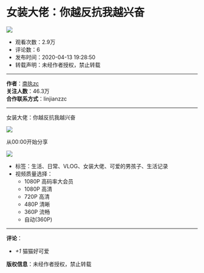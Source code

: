 # 女装大佬：你越反抗我越兴奋

![](//i2.hdslb.com/bfs/archive/0a08123165a4af6219cad53d933c752eb9dcc293.jpg@100w_100h_1c.webp)

-   观看次数：2.9万
-   评论数：6
-   发布时间：2020-04-13 19:28:50
-   转载声明：未经作者授权，禁止转载

---

**作者**：[南执zc](//space.bilibili.com/220025605)  
**关注人数**：46.3万  
**合作联系方式**：linjianzzc 

---

女装大佬：你越反抗我越兴奋

![](//i1.hdslb.com/bfs/face/e076656df2b2b8a389939d8f9a63ae2933a60f36.jpg@96w.webp)

从00:00开始分享

![](//i2.hdslb.com/bfs/archive/0a08123165a4af6219cad53d933c752eb9dcc293.jpg@518w_290h_1c_!web-video-share-cover.webp)

-   标签：生活、日常、VLOG、女装大佬、可爱的男孩子、生活记录
-   视频质量选择：
    -   1080P 高码率大会员
    -   1080P 高清
    -   720P 高清
    -   480P 清晰
    -   360P 流畅
    -   自动(360P)

---

**评论**：

- _+1_ 猫猫好可爱

**版权信息**：未经作者授权，禁止转载
<!-- tcd_original_link https://www.bilibili.com/video/BV1Yt4y1271D/ -->
